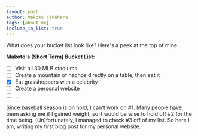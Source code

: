 ```yaml
---
layout: post
author: Makoto Takahara
tags: [about me]
include_in_list: true
---
```


What does your bucket list look like? Here's a peek at the top of mine.

**Makoto's (Short Term) Bucket List:**
- [ ] Visit all 30 MLB stadiums
- [ ] Create a mountain of nachos directly on a table, then eat it
- [X] Eat grasshoppers with a celebrity
- [ ] Create a personal website
- [ ]  ...

Since baseball season is on hold, I can't work on #1. 
Many people have been asking me if I gained weight, so it would be wise to hold off #2 for the time being.
(Un)fortunately, I managed to check #3 off of my list.
So here I am, writing my first blog post for my personal website. 

